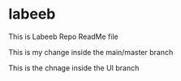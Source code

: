 # labeeb

This is Labeeb Repo ReadMe file

This is my change inside the main/master branch

This is the chnage inside the UI branch
